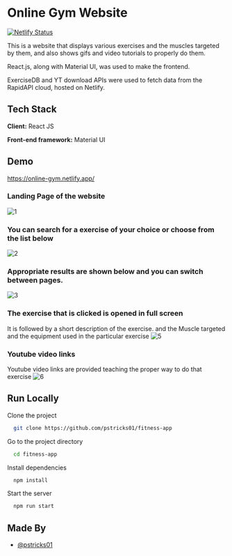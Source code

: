 # Online Gym Website
[![Netlify Status](https://api.netlify.com/api/v1/badges/837df1b6-0c5e-4fc6-9a77-7d9f1a970b8a/deploy-status)](https://app.netlify.com/sites/online-gym/deploys)

This is a website that displays various exercises and the muscles targeted by them, and also shows gifs and video tutorials to properly do them.

React.js, along with Material UI, was used to make the frontend.

ExerciseDB and YT download APIs were used to fetch data from the RapidAPI cloud, hosted on Netlify.

## Tech Stack
**Client:** React JS

**Front-end framework:** Material UI

## Demo

https://online-gym.netlify.app/

### Landing Page of the website

![1](https://user-images.githubusercontent.com/48235970/174018766-555abc1c-ab5d-43f3-864a-23c85eb55420.png)

### You can search for a exercise of your choice or choose from the list below
![2](https://user-images.githubusercontent.com/48235970/174019032-8ae11688-9edd-48c4-8cd3-c0f2738b51ee.png)

### Appropriate results are shown below and you can switch between pages.
![3](https://user-images.githubusercontent.com/48235970/174019376-b58ce060-7931-4a45-ba7d-ee0d0e7f7767.png)

### The exercise that is clicked is opened in full screen 
It is followed by a short description of the exercise.
and the Muscle targeted and the equipment used in the particular exercise
![5](https://user-images.githubusercontent.com/48235970/174023450-7995029e-7fd4-4584-8394-42a71af81a0f.png)

### Youtube video links
Youtube video links are provided teaching the proper way to do that exercise
![6](https://user-images.githubusercontent.com/48235970/174023621-df9e11a9-5d80-405c-9719-77febe2a1f26.png)

## Run Locally
Clone the project
```bash
  git clone https://github.com/pstricks01/fitness-app
```
Go to the project directory

```bash
  cd fitness-app
```

Install dependencies

```bash
  npm install
```
Start the server

```bash
  npm run start
```

## Made By

- [@pstricks01](https://github.com/pstricks01)

